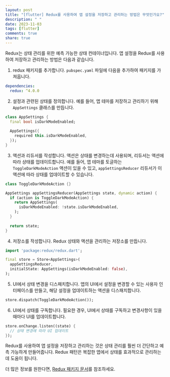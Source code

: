 ```yaml
---
layout: post
title: "[flutter] Redux를 사용하여 앱 설정을 저장하고 관리하는 방법은 무엇인가요?"
description: " "
date: 2023-11-03
tags: [flutter]
comments: true
share: true
---
```


Redux는 상태 관리를 위한 예측 가능한 상태 컨테이너입니다. 앱 설정을 Redux를 사용하여 저장하고 관리하는 방법은 다음과 같습니다.

1. redux 패키지를 추가합니다. `pubspec.yaml` 파일에 다음을 추가하여 패키지를 가져옵니다.

```yaml
dependencies:
  redux: ^4.0.0
```

2. 설정과 관련된 상태를 정의합니다. 예를 들어, 앱 테마를 저장하고 관리하기 위해 `AppSettings` 클래스를 만듭니다.

```dart
class AppSettings {
  final bool isDarkModeEnabled;
  
  AppSettings({
    required this.isDarkModeEnabled,
  });
}
```

3. 액션과 리듀서를 작성합니다. 액션은 상태를 변경하는데 사용되며, 리듀서는 액션에 따라 상태를 업데이트합니다. 예를 들어, 앱 테마를 토글하는 `ToggleDarkModeAction` 액션이 있을 수 있고, `appSettingsReducer` 리듀서가 이 액션에 따라 상태를 업데이트할 수 있습니다.

```dart
class ToggleDarkModeAction {}

AppSettings appSettingsReducer(AppSettings state, dynamic action) {
  if (action is ToggleDarkModeAction) {
    return AppSettings(
      isDarkModeEnabled: !state.isDarkModeEnabled,
    );
  }
  
  return state;
}
```

4. 저장소를 작성합니다. Redux 상태와 액션을 관리하는 저장소를 만듭니다.

```dart
import 'package:redux/redux.dart';

final store = Store<AppSettings>(
  appSettingsReducer,
  initialState: AppSettings(isDarkModeEnabled: false),
);
```

5. UI에서 상태 변경을 디스패치합니다. 앱의 UI에서 설정을 변경할 수 있는 사용자 인터페이스를 만들고, 해당 설정을 업데이트하는 액션을 디스패치합니다.

```dart
store.dispatch(ToggleDarkModeAction());
```

6. UI에서 상태를 구독합니다. 필요한 경우, UI에서 상태를 구독하고 변경사항이 있을 때마다 UI를 업데이트합니다.

```dart
store.onChange.listen((state) {
  // 상태 변경에 따라 UI 업데이트
});
```

Redux를 사용하여 앱 설정을 저장하고 관리하는 것은 상태 관리를 훨씬 더 간단하고 예측 가능하게 만들어줍니다. Redux 패턴은 복잡한 앱에서 상태를 효과적으로 관리하는데 도움이 됩니다.

더 많은 정보를 원한다면, [Redux 패키지 문서](https://pub.dev/packages/redux)를 참조하세요.